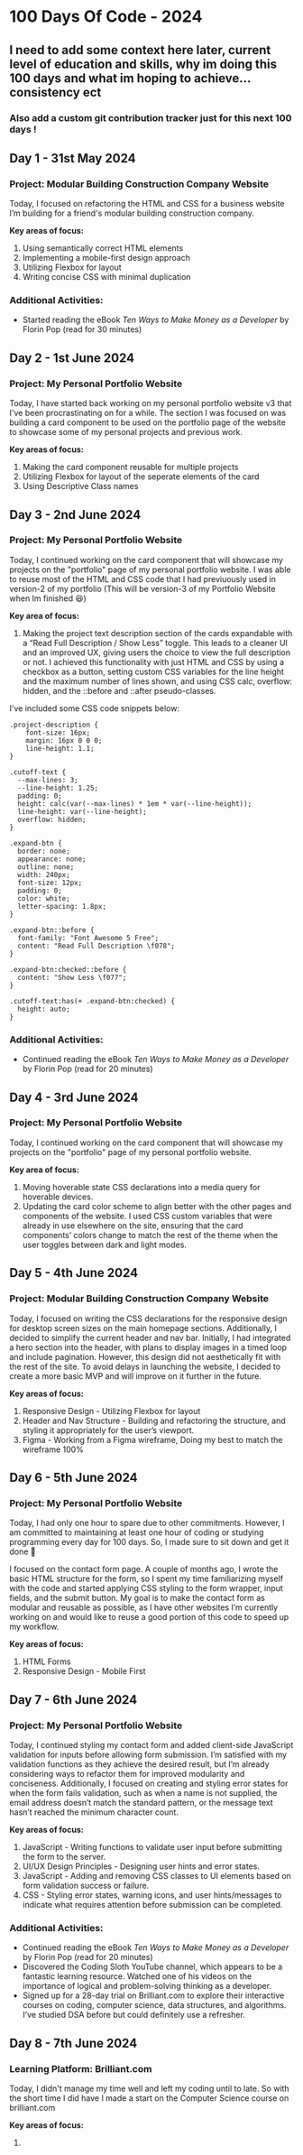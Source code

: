 # 100 Days Of Code - 2024

## I need to add some context here later, current level of education and skills, why im doing this 100 days and what im hoping to achieve... consistency ect

### Also add a custom git contribution tracker just for this next 100 days !

## Day 1 - 31st May 2024

### Project: Modular Building Construction Company Website

Today, I focused on refactoring the HTML and CSS for a business website I’m building for a friend's modular building construction company.

**Key areas of focus:**

1. Using semantically correct HTML elements
2. Implementing a mobile-first design approach
3. Utilizing Flexbox for layout
4. Writing concise CSS with minimal duplication

### Additional Activities:

- Started reading the eBook *Ten Ways to Make Money as a Developer* by Florin Pop (read for 30 minutes)


## Day 2 - 1st June 2024

### Project: My Personal Portfolio Website

Today, I have started back working on my personal portfolio website v3 that I've been procrastinating on for a while.
The section I was focused on was building a card component to be used on the portfolio page of the website to showcase some of my personal projects and previous work.

**Key areas of focus:**

1. Making the card component reusable for multiple projects
2. Utilizing Flexbox for layout of the seperate elements of the card
3. Using Descriptive Class names


## Day 3 - 2nd June 2024

### Project: My Personal Portfolio Website

Today, I continued working on the card component that will showcase my projects on the "portfolio" page of my personal portfolio website. I was able to reuse most of the HTML and CSS code that I had previuously used in version-2 of my portfolio (This will be version-3 of my Portfolio Website when Im finished :laughing:)

**Key area of focus:**

1. Making the project text description section of the cards expandable with a “Read Full Description / Show Less” toggle. This leads to a cleaner UI and an improved UX, giving users the choice to view the full description or not. I achieved this functionality with just HTML and CSS by using a checkbox as a button, setting custom CSS variables for the line height and the maximum number of lines shown, and using CSS calc, overflow: hidden, and the ::before and ::after pseudo-classes.

I've included some CSS code snippets below:

```
.project-description {
    font-size: 16px;
    margin: 16px 0 0 0;
    line-height: 1.1;
}

.cutoff-text {
  --max-lines: 3;
  --line-height: 1.25;
  padding: 0;
  height: calc(var(--max-lines) * 1em * var(--line-height));
  line-height: var(--line-height);
  overflow: hidden;
}

.expand-btn {
  border: none;
  appearance: none;
  outline: none;
  width: 240px;
  font-size: 12px;
  padding: 0;
  color: white;
  letter-spacing: 1.8px;
}

.expand-btn::before {
  font-family: "Font Awesome 5 Free";
  content: "Read Full Description \f078";
}

.expand-btn:checked::before {
  content: "Show Less \f077";
}

.cutoff-text:has(+ .expand-btn:checked) {
  height: auto;
}
```

### Additional Activities:

- Continued reading the eBook *Ten Ways to Make Money as a Developer* by Florin Pop (read for 20 minutes)

## Day 4 - 3rd June 2024

### Project: My Personal Portfolio Website

Today, I continued working on the card component that will showcase my projects on the "portfolio" page of my personal portfolio website.

**Key area of focus:**

1.	Moving hoverable state CSS declarations into a media query for hoverable devices.
2.	Updating the card color scheme to align better with the other pages and components of the website. I used CSS custom variables that were already in use elsewhere on the site, ensuring that the card components’ colors change to match the rest of the theme when the user toggles between dark and light modes.


## Day 5 - 4th June 2024

### Project: Modular Building Construction Company Website

Today, I focused on writing the CSS declarations for the responsive design for desktop screen sizes on the main homepage sections. Additionally, I decided to simplify the current header and nav bar. Initially, I had integrated a hero section into the header, with plans to display images in a timed loop and include pagination. However, this design did not aesthetically fit with the rest of the site. To avoid delays in launching the website, I decided to create a more basic MVP and will improve on it further in the future.

**Key areas of focus:**

1. Responsive Design - Utilizing Flexbox for layout
2. Header and Nav Structure - Building and refactoring the structure, and styling it appropriately for the user’s viewport.
3. Figma - Working from a Figma wireframe, Doing my best to match the wireframe 100%


## Day 6 - 5th June 2024

### Project: My Personal Portfolio Website

Today, I had only one hour to spare due to other commitments. However, I am committed to maintaining at least one hour of coding or studying programming every day for 100 days. So, I made sure to sit down and get it done :muscle:

I focused on the contact form page. A couple of months ago, I wrote the basic HTML structure for the form, so I spent my time familiarizing myself with the code and started applying CSS styling to the form wrapper, input fields, and the submit button. My goal is to make the contact form as modular and reusable as possible, as I have other websites I’m currently working on and would like to reuse a good portion of this code to speed up my workflow.

**Key areas of focus:**

1. HTML Forms
2. Responsive Design - Mobile First


## Day 7 - 6th June 2024

### Project: My Personal Portfolio Website

Today, I continued styling my contact form and added client-side JavaScript validation for inputs before allowing form submission. I’m satisfied with my validation functions as they achieve the desired result, but I’m already considering ways to refactor them for improved modularity and conciseness. Additionally, I focused on creating and styling error states for when the form fails validation, such as when a name is not supplied, the email address doesn’t match the standard pattern, or the message text hasn’t reached the minimum character count.


**Key areas of focus:**

1.	JavaScript - Writing functions to validate user input before submitting the form to the server.
2.	UI/UX Design Principles - Designing user hints and error states.
3.	JavaScript - Adding and removing CSS classes to UI elements based on form validation success or failure.
4.	CSS - Styling error states, warning icons, and user hints/messages to indicate what requires attention before submission can be completed.

### Additional Activities:

- Continued reading the eBook *Ten Ways to Make Money as a Developer* by Florin Pop (read for 20 minutes)
- Discovered the Coding Sloth YouTube channel, which appears to be a fantastic learning resource. Watched one of his videos on the importance of logical and problem-solving thinking as a developer.
- Signed up for a 28-day trial on Brilliant.com to explore their interactive courses on coding, computer science, data structures, and algorithms. I’ve studied DSA before but could definitely use a refresher.


## Day 8 - 7th June 2024

### Learning Platform: Brilliant.com

Today, I didn't manage my time well and left my coding until to late. So with the short time I did have I made a start on the Computer Science course on brilliant.com

**Key areas of focus:**

1.	
